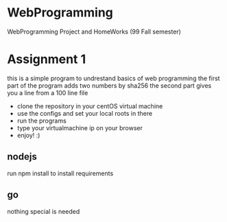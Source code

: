# WebProgramming
WebProgramming Project and HomeWorks (99 Fall semester)

# Assignment 1
  this is a simple program to undrestand basics of web programming
  the first part of the program adds two numbers by sha256
  the second part gives you a line from a 100 line file
  - clone the repository in your centOS virtual machine
  - use the configs and set your local roots in there
  - run the programs
  - type your virtualmachine ip on your browser
  - enjoy! :)

## nodejs 
run npm install to install requirements

## go
nothing special is needed
